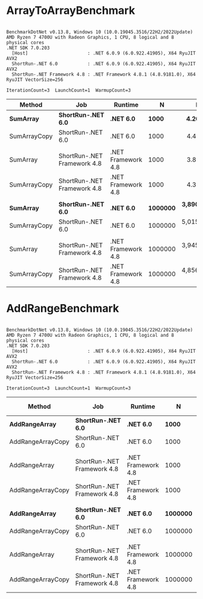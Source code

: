 # ArrayToArrayBenchmark

```

BenchmarkDotNet v0.13.8, Windows 10 (10.0.19045.3516/22H2/2022Update)
AMD Ryzen 7 4700U with Radeon Graphics, 1 CPU, 8 logical and 8 physical cores
.NET SDK 7.0.203
  [Host]                      : .NET 6.0.9 (6.0.922.41905), X64 RyuJIT AVX2
  ShortRun-.NET 6.0           : .NET 6.0.9 (6.0.922.41905), X64 RyuJIT AVX2
  ShortRun-.NET Framework 4.8 : .NET Framework 4.8.1 (4.8.9181.0), X64 RyuJIT VectorSize=256

IterationCount=3  LaunchCount=1  WarmupCount=3  

```
| Method       | Job                         | Runtime            | N       | Mean         | Error       | StdDev     | Ratio | RatioSD | Gen0     | Gen1     | Gen2     | Allocated | Alloc Ratio |
|------------- |---------------------------- |------------------- |-------- |-------------:|------------:|-----------:|------:|--------:|---------:|---------:|---------:|----------:|------------:|
| **SumArray**     | **ShortRun-.NET 6.0**           | **.NET 6.0**           | **1000**    |     **4.204 μs** |   **2.6710 μs** |  **0.1464 μs** |  **1.00** |    **0.00** |   **0.0153** |        **-** |        **-** |      **32 B** |        **1.00** |
| SumArrayCopy | ShortRun-.NET 6.0           | .NET 6.0           | 1000    |     4.451 μs |   0.2072 μs |  0.0114 μs |  1.06 |    0.04 |   1.9379 |        - |        - |    4056 B |      126.75 |
|              |                             |                    |         |              |             |            |       |         |          |          |          |           |             |
| SumArray     | ShortRun-.NET Framework 4.8 | .NET Framework 4.8 | 1000    |     3.892 μs |   0.1969 μs |  0.0108 μs |  1.00 |    0.00 |   0.0153 |        - |        - |      32 B |        1.00 |
| SumArrayCopy | ShortRun-.NET Framework 4.8 | .NET Framework 4.8 | 1000    |     4.311 μs |   0.5124 μs |  0.0281 μs |  1.11 |    0.00 |   1.9379 |        - |        - |    4072 B |      127.25 |
|              |                             |                    |         |              |             |            |       |         |          |          |          |           |             |
| **SumArray**     | **ShortRun-.NET 6.0**           | **.NET 6.0**           | **1000000** | **3,890.951 μs** | **482.0209 μs** | **26.4212 μs** |  **1.00** |    **0.00** |        **-** |        **-** |        **-** |      **34 B** |        **1.00** |
| SumArrayCopy | ShortRun-.NET 6.0           | .NET 6.0           | 1000000 | 5,015.784 μs | 876.0818 μs | 48.0210 μs |  1.29 |    0.01 | 328.1250 | 328.1250 | 328.1250 | 4000163 B |  117,651.85 |
|              |                             |                    |         |              |             |            |       |         |          |          |          |           |             |
| SumArray     | ShortRun-.NET Framework 4.8 | .NET Framework 4.8 | 1000000 | 3,945.666 μs |  70.1074 μs |  3.8428 μs |  1.00 |    0.00 |        - |        - |        - |         - |          NA |
| SumArrayCopy | ShortRun-.NET Framework 4.8 | .NET Framework 4.8 | 1000000 | 4,856.721 μs | 398.8151 μs | 21.8604 μs |  1.23 |    0.00 | 328.1250 | 328.1250 | 328.1250 | 4002776 B |          NA |

# AddRangeBenchmark

```

BenchmarkDotNet v0.13.8, Windows 10 (10.0.19045.3516/22H2/2022Update)
AMD Ryzen 7 4700U with Radeon Graphics, 1 CPU, 8 logical and 8 physical cores
.NET SDK 7.0.203
  [Host]                      : .NET 6.0.9 (6.0.922.41905), X64 RyuJIT AVX2
  ShortRun-.NET 6.0           : .NET 6.0.9 (6.0.922.41905), X64 RyuJIT AVX2
  ShortRun-.NET Framework 4.8 : .NET Framework 4.8.1 (4.8.9181.0), X64 RyuJIT VectorSize=256

IterationCount=3  LaunchCount=1  WarmupCount=3  

```
| Method            | Job                         | Runtime            | N       | Mean           | Error           | StdDev        | Ratio | RatioSD | Gen0     | Gen1     | Gen2     | Allocated  | Alloc Ratio |
|------------------ |---------------------------- |------------------- |-------- |---------------:|----------------:|--------------:|------:|--------:|---------:|---------:|---------:|-----------:|------------:|
| **AddRangeArray**     | **ShortRun-.NET 6.0**           | **.NET 6.0**           | **1000**    |       **235.3 ns** |       **198.57 ns** |      **10.88 ns** |  **1.00** |    **0.00** |   **1.9379** |        **-** |        **-** |    **3.96 KB** |        **1.00** |
| AddRangeArrayCopy | ShortRun-.NET 6.0           | .NET 6.0           | 1000    |       473.9 ns |       352.70 ns |      19.33 ns |  2.01 |    0.02 |   3.8610 |        - |        - |    7.89 KB |        1.99 |
|                   |                             |                    |         |                |                 |               |       |         |          |          |          |            |             |
| AddRangeArray     | ShortRun-.NET Framework 4.8 | .NET Framework 4.8 | 1000    |       452.3 ns |        52.20 ns |       2.86 ns |  1.00 |    0.00 |   3.8610 |        - |        - |    7.92 KB |        1.00 |
| AddRangeArrayCopy | ShortRun-.NET Framework 4.8 | .NET Framework 4.8 | 1000    |       670.6 ns |        68.26 ns |       3.74 ns |  1.48 |    0.02 |   5.7907 |        - |        - |   11.88 KB |        1.50 |
|                   |                             |                    |         |                |                 |               |       |         |          |          |          |            |             |
| **AddRangeArray**     | **ShortRun-.NET 6.0**           | **.NET 6.0**           | **1000000** | **2,068,387.8 ns** | **1,806,542.26 ns** |  **99,022.68 ns** |  **1.00** |    **0.00** | **195.3125** | **195.3125** | **195.3125** | **3906.37 KB** |        **1.00** |
| AddRangeArrayCopy | ShortRun-.NET 6.0           | .NET 6.0           | 1000000 | 4,445,583.1 ns | 1,528,758.47 ns |  83,796.41 ns |  2.15 |    0.14 | 281.2500 | 281.2500 | 281.2500 | 7812.67 KB |        2.00 |
|                   |                             |                    |         |                |                 |               |       |         |          |          |          |            |             |
| AddRangeArray     | ShortRun-.NET Framework 4.8 | .NET Framework 4.8 | 1000000 | 1,737,686.5 ns |   544,444.69 ns |  29,842.85 ns |  1.00 |    0.00 | 486.3281 | 486.3281 | 486.3281 | 7815.65 KB |        1.00 |
| AddRangeArrayCopy | ShortRun-.NET Framework 4.8 | .NET Framework 4.8 | 1000000 | 4,025,678.1 ns | 2,103,687.04 ns | 115,310.19 ns |  2.32 |    0.11 | 531.2500 | 531.2500 | 531.2500 | 11721.3 KB |        1.50 |

